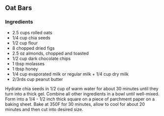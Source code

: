 ## Oat Bars

### Ingredients

* 2.5 cups rolled oats
* 1/4 cup chia seeds
* 1/2 cup flour
* 8 chopped dried figs
* 2.5 oz almonds, chopped and toasted
* 1/2 cup dark chocolate chips
* 1 tbsp molasses
* 1 tbsp honey
* 1/4 cup evaporated milk or regular milk + 1/4 cup dry milk
* 2/3rds cup peanut butter

Hydrate chia seeds in 1/2 cup of warm water for about 30 minutes until they turn into a thick gel. Combine all other ingredients in a bowl until well-mixed. Form into a 1/4 - 1/2 inch thick square on a piece of parchment paper on a baking sheet. Bake at 350F for 30 minutes, allow to cool for about 20 minutes and then cut into desired size.
